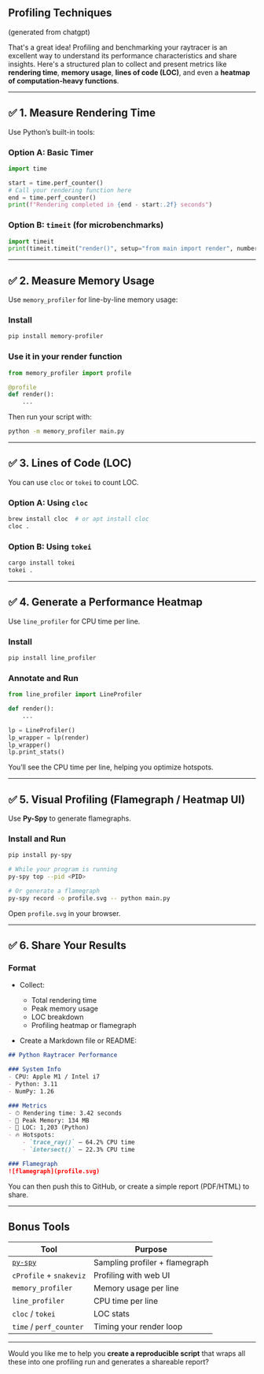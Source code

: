 ## Profiling Techniques

(generated from chatgpt)

That's a great idea! Profiling and benchmarking your raytracer is an excellent way to understand its performance characteristics and share insights. Here's a structured plan to collect and present metrics like **rendering time**, **memory usage**, **lines of code (LOC)**, and even a **heatmap of computation-heavy functions**.

---

## ✅ 1. **Measure Rendering Time**

Use Python’s built-in tools:

### Option A: Basic Timer

```python
import time

start = time.perf_counter()
# Call your rendering function here
end = time.perf_counter()
print(f"Rendering completed in {end - start:.2f} seconds")
```

### Option B: `timeit` (for microbenchmarks)

```python
import timeit
print(timeit.timeit("render()", setup="from main import render", number=1))
```

---

## ✅ 2. **Measure Memory Usage**

Use `memory_profiler` for line-by-line memory usage:

### Install

```bash
pip install memory-profiler
```

### Use it in your render function

```python
from memory_profiler import profile

@profile
def render():
    ...
```

Then run your script with:

```bash
python -m memory_profiler main.py
```

---

## ✅ 3. **Lines of Code (LOC)**

You can use `cloc` or `tokei` to count LOC.

### Option A: Using `cloc`

```bash
brew install cloc  # or apt install cloc
cloc .
```

### Option B: Using `tokei`

```bash
cargo install tokei
tokei .
```

---

## ✅ 4. **Generate a Performance Heatmap**

Use `line_profiler` for CPU time per line.

### Install

```bash
pip install line_profiler
```

### Annotate and Run

```python
from line_profiler import LineProfiler

def render():
    ...

lp = LineProfiler()
lp_wrapper = lp(render)
lp_wrapper()
lp.print_stats()
```

You’ll see the CPU time per line, helping you optimize hotspots.

---

## ✅ 5. **Visual Profiling (Flamegraph / Heatmap UI)**

Use **Py-Spy** to generate flamegraphs.

### Install and Run

```bash
pip install py-spy

# While your program is running
py-spy top --pid <PID>

# Or generate a flamegraph
py-spy record -o profile.svg -- python main.py
```

Open `profile.svg` in your browser.

---

## ✅ 6. **Share Your Results**

### Format

* Collect:

  * Total rendering time
  * Peak memory usage
  * LOC breakdown
  * Profiling heatmap or flamegraph
* Create a Markdown file or README:

```markdown
## Python Raytracer Performance

### System Info
- CPU: Apple M1 / Intel i7
- Python: 3.11
- NumPy: 1.26

### Metrics
- ⏱ Rendering time: 3.42 seconds
- 🧠 Peak Memory: 134 MB
- 🧾 LOC: 1,203 (Python)
- 🔥 Hotspots:
    - `trace_ray()` – 64.2% CPU time
    - `intersect()` – 22.3% CPU time

### Flamegraph
![flamegraph](profile.svg)
```

You can then push this to GitHub, or create a simple report (PDF/HTML) to share.

---

## Bonus Tools

| Tool                                          | Purpose                        |
| --------------------------------------------- | ------------------------------ |
| [`py-spy`](https://github.com/benfred/py-spy) | Sampling profiler + flamegraph |
| `cProfile` + `snakeviz`                       | Profiling with web UI          |
| `memory_profiler`                             | Memory usage per line          |
| `line_profiler`                               | CPU time per line              |
| `cloc` / `tokei`                              | LOC stats                      |
| `time` / `perf_counter`                       | Timing your render loop        |

---

Would you like me to help you **create a reproducible script** that wraps all these into one profiling run and generates a shareable report?



